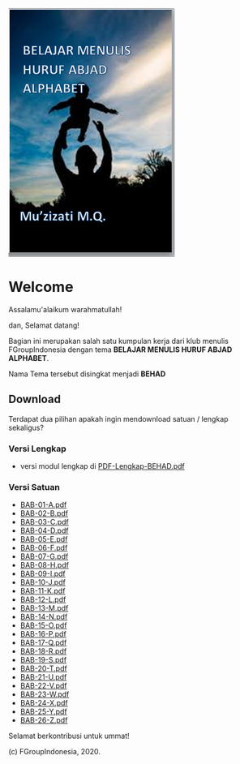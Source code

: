 
![Preview](misc/__screenshot.png)

# Welcome

Assalamu'alaikum warahmatullah!

dan, Selamat datang!

Bagian ini merupakan salah satu kumpulan kerja dari klub menulis FGroupIndonesia dengan tema **BELAJAR MENULIS HURUF ABJAD ALPHABET**.

Nama Tema tersebut disingkat menjadi **BEHAD**

## Download 

Terdapat dua pilihan apakah ingin mendownload satuan / lengkap sekaligus?

### Versi Lengkap

- versi modul lengkap di [PDF-Lengkap-BEHAD.pdf](PDF-Lengkap-BEHAD.pdf)


### Versi Satuan

- [BAB-01-A.pdf](individual-page/BAB-01-A.pdf)
- [BAB-02-B.pdf](individual-page/BAB-02-B.pdf)
- [BAB-03-C.pdf](individual-page/BAB-03-C.pdf)
- [BAB-04-D.pdf](individual-page/BAB-04-D.pdf)
- [BAB-05-E.pdf](individual-page/BAB-05-E.pdf)
- [BAB-06-F.pdf](individual-page/BAB-06-F.pdf)
- [BAB-07-G.pdf](individual-page/BAB-07-G.pdf)
- [BAB-08-H.pdf](individual-page/BAB-08-H.pdf)
- [BAB-09-I.pdf](individual-page/BAB-09-I.pdf)
- [BAB-10-J.pdf](individual-page/BAB-10-J.pdf)
- [BAB-11-K.pdf](individual-page/BAB-11-K.pdf)
- [BAB-12-L.pdf](individual-page/BAB-12-L.pdf)
- [BAB-13-M.pdf](individual-page/BAB-13-M.pdf)
- [BAB-14-N.pdf](individual-page/BAB-14-N.pdf)
- [BAB-15-O.pdf](individual-page/BAB-15-O.pdf)
- [BAB-16-P.pdf](individual-page/BAB-16-P.pdf)
- [BAB-17-Q.pdf](individual-page/BAB-17-Q.pdf)
- [BAB-18-R.pdf](individual-page/BAB-18-R.pdf)
- [BAB-19-S.pdf](individual-page/BAB-19-S.pdf)
- [BAB-20-T.pdf](individual-page/BAB-20-T.pdf)
- [BAB-21-U.pdf](individual-page/BAB-21-U.pdf)
- [BAB-22-V.pdf](individual-page/BAB-22-V.pdf)
- [BAB-23-W.pdf](individual-page/BAB-23-W.pdf)
- [BAB-24-X.pdf](individual-page/BAB-24-X.pdf)
- [BAB-25-Y.pdf](individual-page/BAB-25-Y.pdf)
- [BAB-26-Z.pdf](individual-page/BAB-26-Z.pdf)


Selamat berkontribusi untuk ummat!

(c) FGroupIndonesia, 2020.